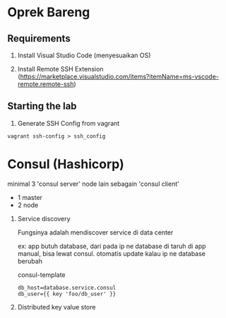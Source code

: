 # Oprek Bareng

## Requirements

1. Install Visual Studio Code (menyesuaikan OS)

1. Install Remote SSH Extension (https://marketplace.visualstudio.com/items?itemName=ms-vscode-remote.remote-ssh)

## Starting the lab

1. Generate SSH Config from vagrant

```
vagrant ssh-config > ssh_config
```

# Consul (Hashicorp)

minimal 3 'consul server'
node lain sebagain 'consul client'

- 1 master
- 2 node


1. Service discovery

    Fungsinya adalah mendiscover service di data center

    ex: app butuh database, dari pada ip ne database di taruh di app manual, bisa lewat consul. otomatis update kalau ip ne database berubah

    consul-template

    ```
    db_host=database.service.consul
    db_user={{ key 'foo/db_user' }}
    ```

2. Distributed key value store

